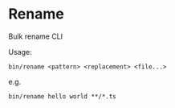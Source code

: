 # Rename

Bulk rename CLI

Usage:

```
bin/rename <pattern> <replacement> <file...>
```

e.g.

```
bin/rename hello world **/*.ts
```
